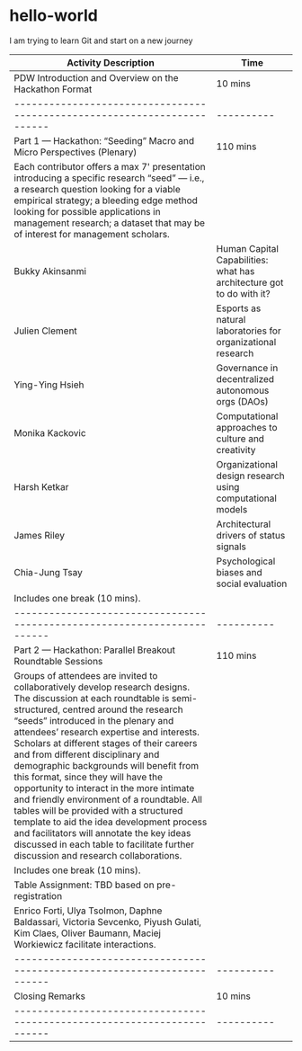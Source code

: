 # hello-world
I am trying to learn Git and start on a new journey


| Activity Description                                                   | Time     |
|------------------------------------------------------------------------|----------|
| PDW Introduction and Overview on the Hackathon Format                   | 10 mins  |
|------------------------------------------------------------------------|----------|
| Part 1 — Hackathon: “Seeding” Macro and Micro Perspectives (Plenary)    | 110 mins |
| Each contributor offers a max 7' presentation introducing a specific research “seed” — i.e., a research question looking for a viable empirical strategy; a bleeding edge method looking for possible applications in management research; a dataset that may be of interest for management scholars. | |
| Bukky Akinsanmi | Human Capital Capabilities: what has architecture got to do with it? |
| Julien Clement | Esports as natural laboratories for organizational research |
| Ying-Ying Hsieh | Governance in decentralized autonomous orgs (DAOs) |
| Monika Kackovic | Computational approaches to culture and creativity |
| Harsh Ketkar | Organizational design research using computational models |
| James Riley | Architectural drivers of status signals |
| Chia-Jung Tsay | Psychological biases and social evaluation |
| Includes one break (10 mins).                                          |          |
|------------------------------------------------------------------------|----------|
| Part 2 — Hackathon: Parallel Breakout Roundtable Sessions               | 110 mins |
| Groups of attendees are invited to collaboratively develop research designs. The discussion at each roundtable is semi-structured, centred around the research “seeds” introduced in the plenary and attendees’ research expertise and interests. Scholars at different stages of their careers and from different disciplinary and demographic backgrounds will benefit from this format, since they will have the opportunity to interact in the more intimate and friendly environment of a roundtable. All tables will be provided with a structured template to aid the idea development process and facilitators will annotate the key ideas discussed in each table to facilitate further discussion and research collaborations. | |
| Includes one break (10 mins).                                          |          |
| Table Assignment: TBD based on pre-registration                       |          |
| Enrico Forti, Ulya Tsolmon, Daphne Baldassari, Victoria Sevcenko, Piyush Gulati, Kim Claes, Oliver Baumann, Maciej Workiewicz facilitate interactions. | |
|------------------------------------------------------------------------|----------|
| Closing Remarks                                                        | 10 mins  |
|------------------------------------------------------------------------|----------|
